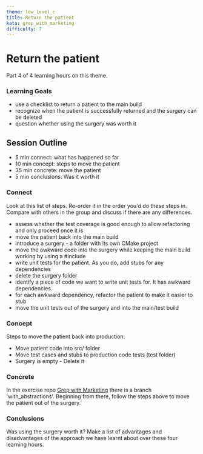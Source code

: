 ```yaml
---
theme: low_level_c
title: Return the patient
kata: grep_with_marketing
difficulty: 7
---
```


# Return the patient

Part 4 of 4 learning hours on this theme.

### Learning Goals
- use a checklist to return a patient to the main build
- recognize when the patient is successfully returned and the surgery can be deleted
- question whether using the surgery was worth it

## Session Outline

* 5 min connect: what has happened so far
* 10 min concept: steps to move the patient
* 35 min concrete: move the patient
* 5 min conclusions: Was it worth it

### Connect
Look at this list of steps. Re-order it in the order you'd do these steps in. Compare with others in the group and discuss if there are any differences.

- assess whether the test coverage is good enough to allow refactoring and only proceed once it is
- move the patient back into the main build
- introduce a surgery - a folder with its own CMake project
- move the awkward code into the surgery while keeping the main build working by using a #include
- write unit tests for the patient. As you do, add stubs for any dependencies
- delete the surgery folder
- identify a piece of code we want to write unit tests for. It has awkward dependencies.
- for each awkward dependency, refactor the patient to make it easier to stub
- move the unit tests out of the surgery and into the main/test build


### Concept
Steps to move the patient back into production:
- Move patient code into src/ folder
- Move test cases and stubs to production code tests (test folder)
- Surgery is empty - Delete it

### Concrete
In the exercise repo [Grep with Marketing](https://github.com/objarni/grep-with-marketing) there is a branch 'with_abstractions'. Beginning from there, follow the steps above to move the patient out of the surgery.

### Conclusions
Was using the surgery worth it? Make a list of advantages and disadvantages of the approach we have learnt about over these four learning hours.

